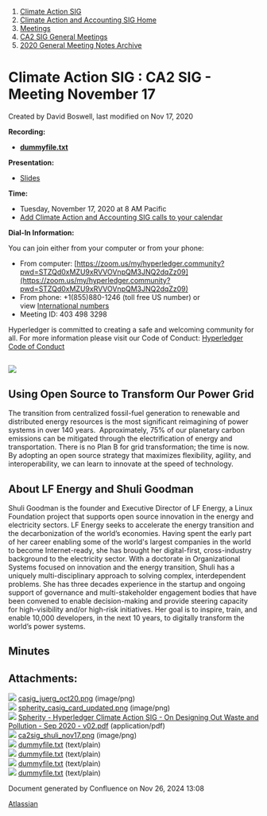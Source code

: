 1. [Climate Action SIG](index.html)
2. [Climate Action and Accounting SIG Home](Climate-Action-and-Accounting-SIG-Home_19005445.html)
3. [Meetings](Meetings_19005583.html)
4. [CA2 SIG General Meetings](CA2-SIG-General-Meetings_19006785.html)
5. [2020 General Meeting Notes Archive](2020-General-Meeting-Notes-Archive_19005643.html)

# Climate Action SIG : CA2 SIG - Meeting November 17

Created by David Boswell, last modified on Nov 17, 2020

**Recording:**

- [**dummyfile.txt**](#)

**Presentation:**

- [Slides](https://docs.google.com/presentation/d/1Fl2Nd9SNPPHRABN1aymPw00hhqipAOX6/edit#slide=id.p1)

**Time:**

- Tuesday, November 17, 2020 at 8 AM Pacific
- [Add Climate Action and Accounting SIG calls to your calendar](https://lists.hyperledger.org/g/climate-sig/ics/invite.ics?repeatid=24572)

**Dial-In Information:**

You can join either from your computer or from your phone:

- From computer: [https://zoom.us/my/hyperledger.community?pwd=STZQd0xMZU9xRVVOVnpQM3JNQ2dqZz09](https://zoom.us/my/hyperledger.community?pwd=STZQd0xMZU9xRVVOVnpQM3JNQ2dqZz09)
- From phone: +1(855)880-1246 (toll free US number) or view [International numbers](https://zoom.us/u/bAaJoyznp)
- Meeting ID: 403 498 3298

Hyperledger is committed to creating a safe and welcoming community for all. For more information please visit our Code of Conduct: [Hyperledger Code of Conduct](https://lf-hyperledger.atlassian.net/wiki/display/HYP/Hyperledger+Code+of+Conduct)

## **![](attachments/19006516/19006524.png?height=250)**

## **Using Open Source to Transform Our Power Grid**

The transition from centralized fossil-fuel generation to renewable and distributed energy resources is the most significant reimagining of power systems in over 140 years.  Approximately, 75% of our planetary carbon emissions can be mitigated through the electrification of energy and transportation. There is no Plan B for grid transformation; the time is now. By adopting an open source strategy that maximizes flexibility, agility, and interoperability, we can learn to innovate at the speed of technology.

## **About LF Energy and Shuli Goodman**

Shuli Goodman is the founder and Executive Director of LF Energy, a Linux Foundation project that supports open source innovation in the energy and electricity sectors. LF Energy seeks to accelerate the energy transition and the decarbonization of the world’s economies. Having spent the early part of her career enabling some of the world's largest companies in the world to become Internet-ready, she has brought her digital-first, cross-industry background to the electricity sector. With a doctorate in Organizational Systems focused on innovation and the energy transition, Shuli has a uniquely multi-disciplinary approach to solving complex, interdependent problems. She has three decades experience in the startup and ongoing support of governance and multi-stakeholder engagement bodies that have been convened to enable decision-making and provide steering capacity for high-visibility and/or high-risk initiatives. Her goal is to inspire, train, and enable 10,000 developers, in the next 10 years, to digitally transform the world’s power systems.

## **Minutes**

## Attachments:

![](images/icons/bullet_blue.gif) [casig\_juerg\_oct20.png](attachments/19006516/19006517.png) (image/png)  
![](images/icons/bullet_blue.gif) [spherity\_casig\_card\_updated.png](attachments/19006516/19006519.png) (image/png)  
![](images/icons/bullet_blue.gif) [Spherity - Hyperledger Climate Action SIG - On Designing Out Waste and Pollution - Sep 2020 - v02.pdf](attachments/19006516/19006521.pdf) (application/pdf)  
![](images/icons/bullet_blue.gif) [ca2sig\_shuli\_nov17.png](attachments/19006516/19006524.png) (image/png)  
![](images/icons/bullet_blue.gif) [dummyfile.txt](attachments/19006516/19006518.txt) (text/plain)  
![](images/icons/bullet_blue.gif) [dummyfile.txt](attachments/19006516/19006520.txt) (text/plain)  
![](images/icons/bullet_blue.gif) [dummyfile.txt](attachments/19006516/19006522.txt) (text/plain)  
![](images/icons/bullet_blue.gif) [dummyfile.txt](attachments/19006516/19006589.txt) (text/plain)

Document generated by Confluence on Nov 26, 2024 13:08

[Atlassian](http://www.atlassian.com/)
